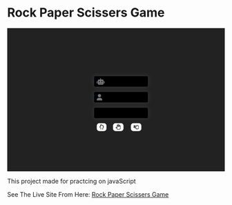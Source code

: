 <h1 align="left">Rock Paper Scissers Game</h1>

<img align="center" src="https://github.com/shena9y/rockPaperScissers/blob/main/projectImages/Screenshot.png">
<p>This project made for practcing on javaScript </p>

See The Live Site From Here: [Rock Paper Scissers Game](https://shena9y.github.io/rockPaperScissers/)
